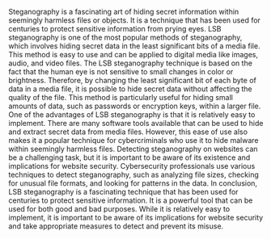 Steganography is a fascinating art of hiding secret information within seemingly harmless files or objects. It is a technique that has been used for centuries to protect sensitive information from prying eyes. LSB steganography is one of the most popular methods of steganography, which involves hiding secret data in the least significant bits of a media file. This method is easy to use and can be applied to digital media like images, audio, and video files. The LSB steganography technique is based on the fact that the human eye is not sensitive to small changes in color or brightness. Therefore, by changing the least significant bit of each byte of data in a media file, it is possible to hide secret data without affecting the quality of the file. This method is particularly useful for hiding small amounts of data, such as passwords or encryption keys, within a larger file. One of the advantages of LSB steganography is that it is relatively easy to implement. There are many software tools available that can be used to hide and extract secret data from media files. However, this ease of use also makes it a popular technique for cybercriminals who use it to hide malware within seemingly harmless files. Detecting steganography on websites can be a challenging task, but it is important to be aware of its existence and implications for website security. Cybersecurity professionals use various techniques to detect steganography, such as analyzing file sizes, checking for unusual file formats, and looking for patterns in the data. In conclusion, LSB steganography is a fascinating technique that has been used for centuries to protect sensitive information. It is a powerful tool that can be used for both good and bad purposes. While it is relatively easy to implement, it is important to be aware of its implications for website security and take appropriate measures to detect and prevent its misuse.
